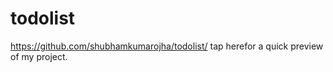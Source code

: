 # todolist

https://github.com/shubhamkumarojha/todolist/ tap herefor a quick preview of my project.

